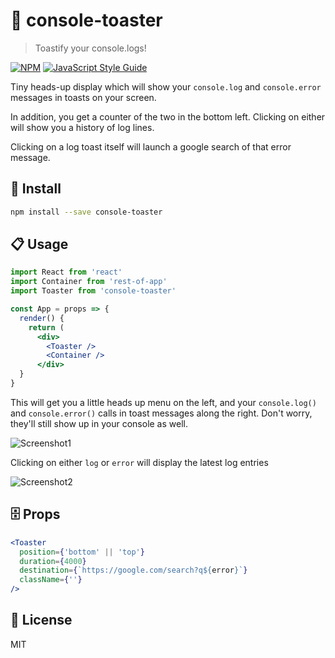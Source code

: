 # 🍞 console-toaster

> Toastify your console.logs!

[![NPM](https://img.shields.io/npm/v/console-toaster.svg)](https://www.npmjs.com/package/console-toaster) [![JavaScript Style Guide](https://img.shields.io/badge/code_style-standard-brightgreen.svg)](https://standardjs.com)

Tiny heads-up display which will show your `console.log` and `console.error` messages in toasts on your screen. 

In addition, you get a counter of the two in the bottom left. Clicking on either will show you a history of log lines. 

Clicking on a log toast itself will launch a google search of that error message.

## 🚀 Install

```bash
npm install --save console-toaster
```

## 📋 Usage

```jsx
import React from 'react'
import Container from 'rest-of-app'
import Toaster from 'console-toaster'

const App = props => {
  render() {
    return (
      <div>
        <Toaster />
        <Container />
      </div>
  }
}
```

This will get you a little heads up menu on the left, and your `console.log()` and `console.error()` calls in toast messages along the right. Don't worry, they'll still show up in your console as well.

![Screenshot1](https://i.imgur.com/3J11pp3.png)

Clicking on either `log` or `error` will display the latest log entries

![Screenshot2](https://i.imgur.com/w7gJvGi.png)

## 🗄 Props

```jsx
<Toaster
  position={'bottom' || 'top'}
  duration={4000}
  destination={`https://google.com/search?q${error}`}
  className={''}
/>
```

## 📖 License

MIT

